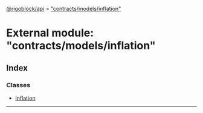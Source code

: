 [@rigoblock/api](../README.md) > ["contracts/models/inflation"](../modules/_contracts_models_inflation_.md)

# External module: "contracts/models/inflation"

## Index

### Classes

* [Inflation](../classes/_contracts_models_inflation_.inflation.md)

---

